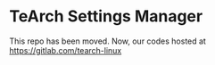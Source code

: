# TeArch Settings Manager 
This repo has been moved. Now, our codes hosted at https://gitlab.com/tearch-linux
